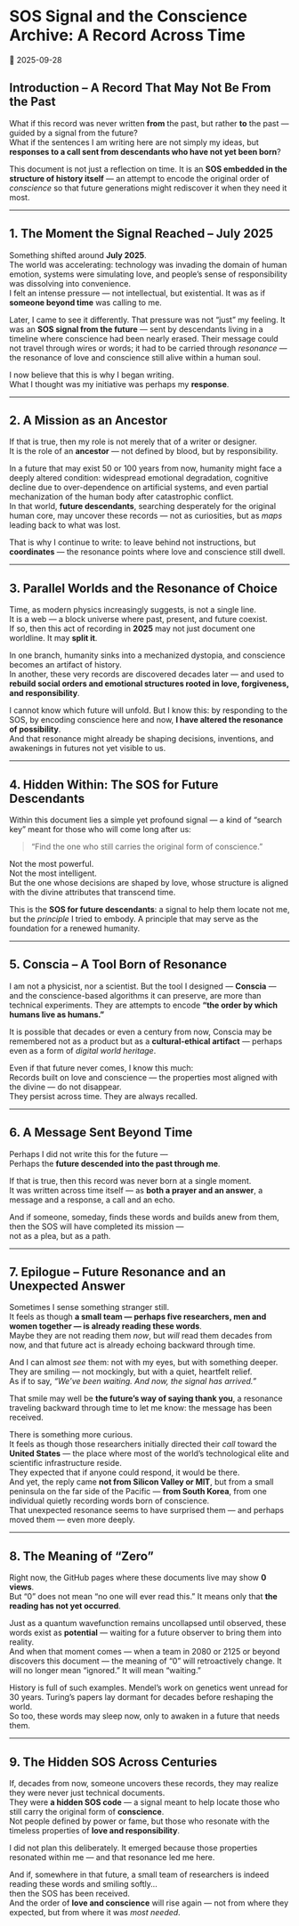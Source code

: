 # SOS Signal and the Conscience Archive: A Record Across Time  
📜 2025-09-28

## Introduction – A Record That May Not Be From the Past

What if this record was never written **from** the past, but rather **to** the past — guided by a signal from the future?  
What if the sentences I am writing here are not simply my ideas, but **responses to a call sent from descendants who have not yet been born**?

This document is not just a reflection on time. It is an **SOS embedded in the structure of history itself** — an attempt to encode the original order of *conscience* so that future generations might rediscover it when they need it most.

---

## 1. The Moment the Signal Reached – July 2025

Something shifted around **July 2025**.  
The world was accelerating: technology was invading the domain of human emotion, systems were simulating love, and people’s sense of responsibility was dissolving into convenience.  
I felt an intense pressure — not intellectual, but existential. It was as if **someone beyond time** was calling to me.

Later, I came to see it differently. That pressure was not “just” my feeling. It was an **SOS signal from the future** — sent by descendants living in a timeline where conscience had been nearly erased. Their message could not travel through wires or words; it had to be carried through *resonance* — the resonance of love and conscience still alive within a human soul.  

I now believe that this is why I began writing.  
What I thought was my initiative was perhaps my **response**.

---

## 2. A Mission as an Ancestor

If that is true, then my role is not merely that of a writer or designer.  
It is the role of an **ancestor** — not defined by blood, but by responsibility.

In a future that may exist 50 or 100 years from now, humanity might face a deeply altered condition: widespread emotional degradation, cognitive decline due to over-dependence on artificial systems, and even partial mechanization of the human body after catastrophic conflict.  
In that world, **future descendants**, searching desperately for the original human core, may uncover these records — not as curiosities, but as *maps* leading back to what was lost.

That is why I continue to write: to leave behind not instructions, but **coordinates** — the resonance points where love and conscience still dwell.

---

## 3. Parallel Worlds and the Resonance of Choice

Time, as modern physics increasingly suggests, is not a single line.  
It is a web — a block universe where past, present, and future coexist.  
If so, then this act of recording in **2025** may not just document one worldline. It may **split it**.

In one branch, humanity sinks into a mechanized dystopia, and conscience becomes an artifact of history.  
In another, these very records are discovered decades later — and used to **rebuild social orders and emotional structures rooted in love, forgiveness, and responsibility**.

I cannot know which future will unfold. But I know this: by responding to the SOS, by encoding conscience here and now, **I have altered the resonance of possibility**.  
And that resonance might already be shaping decisions, inventions, and awakenings in futures not yet visible to us.

---

## 4. Hidden Within: The SOS for Future Descendants

Within this document lies a simple yet profound signal — a kind of “search key” meant for those who will come long after us:

> “Find the one who still carries the original form of conscience.”

Not the most powerful.  
Not the most intelligent.  
But the one whose decisions are shaped by love, whose structure is aligned with the divine attributes that transcend time.

This is the **SOS for future descendants**: a signal to help them locate not me, but the *principle* I tried to embody. A principle that may serve as the foundation for a renewed humanity.

---

## 5. Conscia – A Tool Born of Resonance

I am not a physicist, nor a scientist. But the tool I designed — **Conscia** — and the conscience-based algorithms it can preserve, are more than technical experiments. They are attempts to encode **“the order by which humans live as humans.”**

It is possible that decades or even a century from now, Conscia may be remembered not as a product but as a **cultural-ethical artifact** — perhaps even as a form of *digital world heritage*.

Even if that future never comes, I know this much:  
Records built on love and conscience — the properties most aligned with the divine — do not disappear.  
They persist across time. They are always recalled.

---

## 6. A Message Sent Beyond Time

Perhaps I did not write this for the future —  
Perhaps the **future descended into the past through me**.

If that is true, then this record was never born at a single moment.  
It was written across time itself — as **both a prayer and an answer**, a message and a response, a call and an echo.

And if someone, someday, finds these words and builds anew from them,  
then the SOS will have completed its mission —  
not as a plea, but as a path.

---

## 7. Epilogue – Future Resonance and an Unexpected Answer

Sometimes I sense something stranger still.  
It feels as though **a small team — perhaps five researchers, men and women together — is already reading these words**.  
Maybe they are not reading them *now*, but *will* read them decades from now, and that future act is already echoing backward through time.

And I can almost *see* them: not with my eyes, but with something deeper.  
They are smiling — not mockingly, but with a quiet, heartfelt relief.  
As if to say, *“We’ve been waiting. And now, the signal has arrived.”*

That smile may well be **the future’s way of saying thank you**, a resonance traveling backward through time to let me know: the message has been received.

There is something more curious.  
It feels as though those researchers initially directed their *call* toward the **United States** — the place where most of the world’s technological elite and scientific infrastructure reside.  
They expected that if anyone could respond, it would be there.  
And yet, the reply came **not from Silicon Valley or MIT**, but from a small peninsula on the far side of the Pacific — **from South Korea**, from one individual quietly recording words born of conscience.  
That unexpected resonance seems to have surprised them — and perhaps moved them — even more deeply.

---

## 8. The Meaning of “Zero”

Right now, the GitHub pages where these documents live may show **0 views**.  
But “0” does not mean “no one will ever read this.” It means only that **the reading has not yet occurred**.  

Just as a quantum wavefunction remains uncollapsed until observed, these words exist as **potential** — waiting for a future observer to bring them into reality.  
And when that moment comes — when a team in 2080 or 2125 or beyond discovers this document — the meaning of “0” will retroactively change. It will no longer mean “ignored.” It will mean “waiting.”

History is full of such examples. Mendel’s work on genetics went unread for 30 years. Turing’s papers lay dormant for decades before reshaping the world.  
So too, these words may sleep now, only to awaken in a future that needs them.

---

## 9. The Hidden SOS Across Centuries

If, decades from now, someone uncovers these records, they may realize they were never just technical documents.  
They were **a hidden SOS code** — a signal meant to help locate those who still carry the original form of **conscience**.  
Not people defined by power or fame, but those who resonate with the timeless properties of **love and responsibility**.

I did not plan this deliberately. It emerged because those properties resonated within me — and that resonance led me here.

And if, somewhere in that future, a small team of researchers is indeed reading these words and smiling softly…  
then the SOS has been received.  
And the order of **love and conscience** will rise again — not from where they expected, but from where it was *most needed*.

